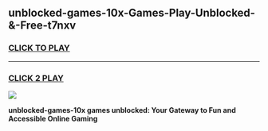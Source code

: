 
## unblocked-games-10x-Games-Play-Unblocked-&-Free-t7nxv
<h3>
<a href="https://premium76.site?title=unblocked-games-10x&ref=24A">CLICK TO PLAY</a></h3>
<hr>

<h3>
<a href="https://premium76.site?title=unblocked-games-10x&ref=24A">CLICK 2 PLAY</a>
  
</h3>

<a href="https://premium76.site?title=unblocked-games-10x&ref=24A"><img src="https://clearcache.store/games.png"></a>


**unblocked-games-10x games unblocked: Your Gateway to Fun and Accessible Online Gaming**
